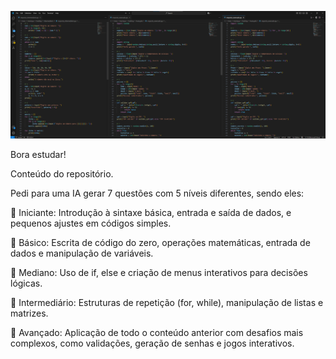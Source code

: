 ![imagem](img/logica_desenvolvedor_programacao_python.png)

Bora estudar! 

Conteúdo do repositório.

Pedi para uma IA gerar 7 questões com 5 níveis diferentes, sendo eles:

🔰 Iniciante: Introdução à sintaxe básica, entrada e saída de dados, e pequenos ajustes em códigos simples.

💬 Básico: Escrita de código do zero, operações matemáticas, entrada de dados e manipulação de variáveis.

🥉 Mediano: Uso de if, else e criação de menus interativos para decisões lógicas.

🥈 Intermediário: Estruturas de repetição (for, while), manipulação de listas e matrizes.

🥇 Avançado: Aplicação de todo o conteúdo anterior com desafios mais complexos, como validações, geração de senhas e jogos interativos.

